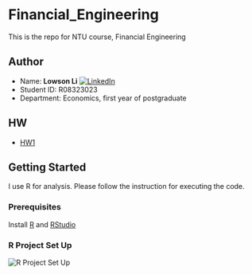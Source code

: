 # Financial_Engineering
This is the repo for NTU course, Financial Engineering

## Author 
* Name: **Lowson Li** [![LinkedIn][linkedin-shield]][linkedin-url]
* Student ID: R08323023
* Department: Economics, first year of postgraduate

## HW
* [HW1](https://isthatlowsonli.github.io/Financial_Engineering/Script/HW1.nb.html)

## Getting Started

I use R for analysis. Please follow the instruction for executing the code.

### Prerequisites

Install [R](https://www.r-project.org) and [RStudio](https://rstudio.com)

### R Project Set Up
![R Project Set Up](https://raw.githubusercontent.com/martinctc/blog/master/images/RPROJECT_2000dpi.png "R Project Set Up")


[linkedin-shield]: https://img.shields.io/badge/-LinkedIn-black.svg?style=flat-square&logo=linkedin&colorB=555
[linkedin-url]:https://www.linkedin.com/in/isthatlowsonli
